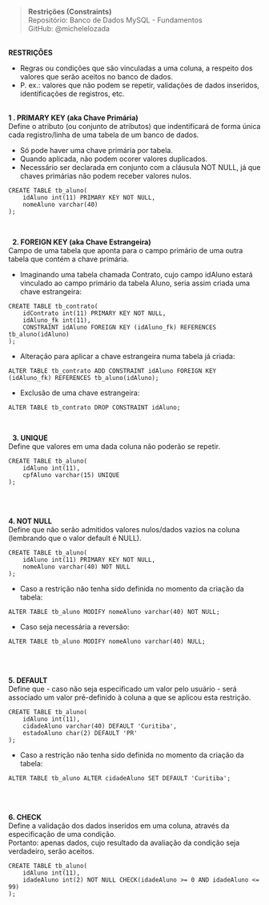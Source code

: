 > **Restrições (Constraints)**     
> Repositório: Banco de Dados MySQL - Fundamentos  
> GitHub: @michelelozada
&nbsp;
     
&nbsp;     
**RESTRIÇÕES**  

* Regras ou condições que são vinculadas a uma coluna, a respeito dos valores que serão aceitos no banco de dados.
* P. ex.: valores que não podem se repetir, validações de dados inseridos, identificações de registros, etc.
&nbsp;
     
&nbsp;      
**1 . PRIMARY KEY (aka Chave Primária)**  
Define o atributo (ou conjunto de atributos) que indentificará de forma única cada registro/linha de uma tabela de um banco de dados.  
* Só pode haver uma chave primária por tabela.
* Quando aplicada, não podem ocorer valores duplicados.
* Necessário ser declarada em conjunto com a cláusula NOT NULL, já que chaves primárias não podem receber valores nulos.
```mysql
CREATE TABLE tb_aluno(
    idAluno int(11) PRIMARY KEY NOT NULL,
    nomeAluno varchar(40)
);
```
&nbsp;
     
&nbsp; 
**2. FOREIGN KEY (aka Chave Estrangeira)**  
Campo de uma tabela que aponta para o campo primário de uma outra tabela que contém a chave primária.  
* Imaginando uma tabela chamada Contrato, cujo campo idAluno estará vinculado ao campo primário da tabela Aluno, seria assim criada uma chave estrangeira:
```mysql
CREATE TABLE tb_contrato(
    idContrato int(11) PRIMARY KEY NOT NULL,
    idAluno_fk int(11),
    CONSTRAINT idAluno FOREIGN KEY (idAluno_fk) REFERENCES tb_aluno(idAluno)
);
```
* Alteração para aplicar a chave estrangeira numa tabela já criada:
```mysql
ALTER TABLE tb_contrato ADD CONSTRAINT idAluno FOREIGN KEY (idAluno_fk) REFERENCES tb_aluno(idAluno);
```
* Exclusão de uma chave estrangeira:
```mysql
ALTER TABLE tb_contrato DROP CONSTRAINT idAluno;
```
&nbsp;
     
&nbsp; 
**3. UNIQUE**  
Define que valores em uma dada coluna não poderão se repetir.
```mysql
CREATE TABLE tb_aluno(
    idAluno int(11),
    cpfAluno varchar(15) UNIQUE
);
```	
&nbsp;
     
&nbsp;      
**4. NOT NULL**  
Define que não serão admitidos valores nulos/dados vazios na coluna (lembrando que o valor default é NULL).
```mysql
CREATE TABLE tb_aluno(
    idAluno int(11) PRIMARY KEY NOT NULL,
    nomeAluno varchar(40) NOT NULL
);
```
* Caso a restrição não tenha sido definida no momento da criação da tabela:
```mysql
ALTER TABLE tb_aluno MODIFY nomeAluno varchar(40) NOT NULL;
```
* Caso seja necessária a reversão:
```mysql
ALTER TABLE tb_aluno MODIFY nomeAluno varchar(40) NULL;
```
&nbsp;
     
&nbsp;     
**5. DEFAULT**  
Define que - caso não seja especificado um valor pelo usuário - será associado um valor pré-definido à coluna a que se aplicou esta restrição.
```mysql
CREATE TABLE tb_aluno(
    idAluno int(11),
    cidadeAluno varchar(40) DEFAULT 'Curitiba',
    estadoAluno char(2) DEFAULT 'PR'
);
```
* Caso a restrição não tenha sido definida no momento da criação da tabela:
```mysql
ALTER TABLE tb_aluno ALTER cidadeAluno SET DEFAULT 'Curitiba';
```
&nbsp;
     
&nbsp;     
**6. CHECK**  
Define a validação dos dados inseridos em uma coluna, através da especificação de uma condição.  
Portanto: apenas dados, cujo resultado da avaliação da condição seja verdadeiro, serão aceitos.
```mysql
CREATE TABLE tb_aluno(
    idAluno int(11),
    idadeAluno int(2) NOT NULL CHECK(idadeAluno >= 0 AND idadeAluno <= 99)
);
```